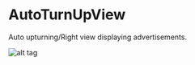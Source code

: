 # AutoTurnUpView
Auto upturning/Right view displaying advertisements.

![alt tag](https://github.com/g-enius/AutoTurnUpView/blob/master/AutoTurnUpViewDemo.gif)
